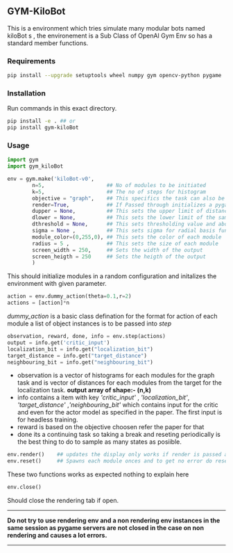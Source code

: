 ## GYM-KiloBot

This is a environment which tries simulate many modular bots named kiloBot s , the environement is a Sub Class of OpenAI Gym Env so has a standard member functions.

### Requirements
``` bash
pip install --upgrade setuptools wheel numpy gym opencv-python pygame
```
### Installation
Run commands in this exact directory.
``` bash
pip install -e . ## or
pip install gym-kiloBot
```

### Usage

``` python
import gym
import gym_kiloBot

env = gym.make('kiloBot-v0',
        n=5,                    ## No of modules to be initiated
        k=5,                    ## The no of steps for histogram
        objective = "graph",    ## This specifics the task can also be "localization"
        render=True,            ## If Passed through initializes a pygame display for output
        dupper = None,          ## This sets the upper limit of distance to be cosidered
        dlower = None,          ## This sets the lower limit of the same
        dthreshold = None,      ## This sets thresholding value and above three arguements are supposed to be numbers
        sigma = None ,          ## This sets sigma for radial basis function
        module_color=(0,255,0), ## This sets the color of each module
        radius = 5 ,            ## This sets the size of each module
        screen_width = 250,     ## Sets the width of the output
        screen_heigth = 250     ## Sets the heigth of the output
        )
```
This should initialize modules in a random configuration and initalizes the environment with given parameter.
``` python
action = env.dummy_action(theta=0.1,r=2)
actions = [action]*n
```
*dummy_action* is a basic class defination for the format for action of each module a list of object instances is to be passed into *step*
``` python
observation, reward, done, info = env.step(actions)
output = info.get('critic_input')
localization_bit = info.get("localization_bit")
target_distance = info.get("target_distance")
neighbouring_bit = info.get("neighbouring_bit")
```
- observation is a vector of histograms for each modules for the graph task and is vector of distances for each modules from the target for the localization task. **output array of shape:- (n,k)**<br/>
- info contains a item with key *'critic_input'* , *'localization_bit'*, *'target_distance'* ,*'neighbouring_bit'*  which contains input for the critic and even for the actor model as specified in the paper. The first input is for headless training.
- reward is based on the objective choosen refer the paper for that
- done its a continuing task so taking a break and reseting periodically is the best thing to do to sample as many states as posiible.

``` python
env.render()    ## updates the display only works if render is passed as True while initialization
env.reset()     ## Spawns each module onces and to get no error do reset once before use
```
These two functions works as expected nothing to explain here
``` python
env.close()    
```
Should close the rendering tab if open.<hr/>
**Do not try to use rendering env and a non rendering env instances in the same session as pygame servers are not closed in the case on non rendering and causes a lot errors.**
<hr/>
